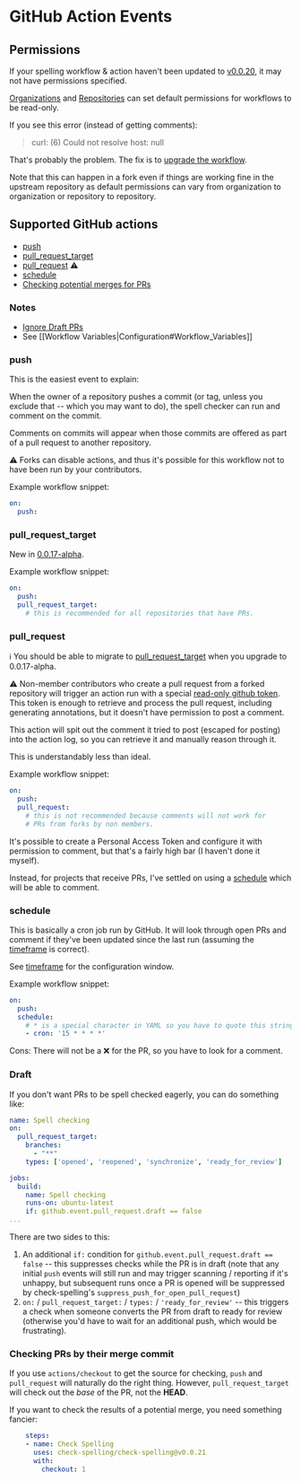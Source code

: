 # GitHub Action Events

## Permissions

If your spelling workflow & action haven't been updated to [v0.0.20](https://github.com/check-spelling/check-spelling/releases/tag/v0.0.20), it may not have permissions specified.

[Organizations](https://docs.github.com/en/organizations/managing-organization-settings/disabling-or-limiting-github-actions-for-your-organization#configuring-the-default-github_token-permissions) and [Repositories](https://docs.github.com/en/actions/security-guides/automatic-token-authentication#modifying-the-permissions-for-the-github_token) can set default permissions for workflows to be read-only.

If you see this error (instead of getting comments):

>  curl: (6) Could not resolve host: null

That's probably the problem. The fix is to [upgrade the workflow](https://github.com/check-spelling/spell-check-this/blob/main/.github/workflows/spelling.yml).

Note that this can happen in a fork even if things are working fine in the upstream repository as default permissions can vary from organization to organization or repository to repository.

## Supported GitHub actions

* [push](#push)
* [pull_request_target](#pull_request_target)
* [pull_request](#pull_request) :warning:
* [schedule](#schedule)
* [Checking potential merges for PRs](#checking-prs-by-their-merge-commit)

### Notes

* [Ignore Draft PRs](#draft)
* See [[Workflow Variables|Configuration#Workflow_Variables]]

### push

This is the easiest event to explain:

When the owner of a repository pushes a commit
(or tag, unless you exclude that -- which you may want to do),
the spell checker can run and comment on the commit.

Comments on commits will appear when those commits are offered
as part of a pull request to another repository.

:warning: Forks can disable actions,
and thus it's possible for this workflow
not to have been run by your contributors.

Example workflow snippet:

```yaml
on:
  push:
```

### pull_request_target

New in [0.0.17-alpha](https://github.com/check-spelling/check-spelling/releases/tag/0.0.17-alpha).

Example workflow snippet:

```yaml
on:
  push:
  pull_request_target:
    # this is recommended for all repositories that have PRs.
```

### pull_request

ℹ️ You should be able to migrate to [pull_request_target](#pull_request_target)
when you upgrade to 0.0.17-alpha.

:warning: Non-member contributors who create a pull request
from a forked repository will trigger an action run with a
special [read-only github token](https://docs.github.com/en/actions/configuring-and-managing-workflows/authenticating-with-the-github_token#permissions-for-the-github_token).
This token is enough to retrieve and process the pull request,
including generating annotations,
but it doesn't have permission to post a comment.

This action will spit out the comment it tried to post
(escaped for posting) into the action log,
so you can retrieve it and manually reason through it.

This is understandably less than ideal.

Example workflow snippet:

```yaml
on:
  push:
  pull_request:
    # this is not recommended because comments will not work for
    # PRs from forks by non members.
```

It's possible to create a Personal Access Token and configure it
with permission to comment, but that's a fairly high bar
(I haven't done it myself).

Instead, for projects that receive PRs, I've settled on using a
[schedule](#schedule) which will be able to comment.

### schedule

This is basically a cron job run by GitHub.
It will look through open PRs and comment if they've been updated
since the last run (assuming the [timeframe](./Configuration:-Advanced#timeframe) is correct).

See [timeframe](./Configuration:-Advanced#timeframe) for the configuration window.

Example workflow snippet:

```yaml
on:
  push:
  schedule:
    # * is a special character in YAML so you have to quote this string
    - cron: '15 * * * *'
```

Cons: There will not be a :x: for the PR, so you have to look
for a comment.

### Draft

If you don't want PRs to be spell checked eagerly, you can do something like:

```yaml
name: Spell checking
on:
  pull_request_target:
    branches:
      - "**"
    types: ['opened', 'reopened', 'synchronize', 'ready_for_review']

jobs:
  build:
    name: Spell checking
    runs-on: ubuntu-latest
    if: github.event.pull_request.draft == false
...
```

There are two sides to this:
1. An additional `if:` condition for `github.event.pull_request.draft == false` -- this suppresses checks while the PR is in draft (note that any initial `push` events will still run and may trigger scanning / reporting if it's unhappy, but subsequent runs once a PR is opened will be suppressed by check-spelling's `suppress_push_for_open_pull_request`)
2. `on:` / `pull_request_target:` / `types:` / `'ready_for_review'` -- this triggers a check when someone converts the PR from draft to ready for review (otherwise you'd have to wait for an additional push, which would be frustrating).


### Checking PRs by their merge commit

If you use `actions/checkout` to get the source for checking, `push` and `pull_request` will naturally do the right thing.
However, `pull_request_target` will check out the _base_ of the PR, not the **HEAD**.

If you want to check the results of a potential merge, you need something fancier:

```yaml
    steps:
    - name: Check Spelling
      uses: check-spelling/check-spelling@v0.0.21
      with:
        checkout: 1
```